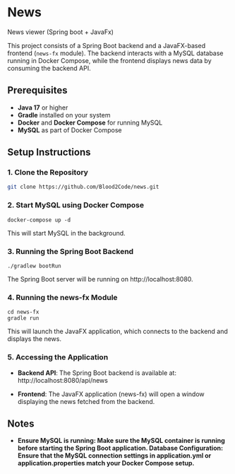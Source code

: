 # News
News viewer (Spring boot + JavaFx)


This project consists of a Spring Boot backend and a JavaFX-based frontend (`news-fx` module). The backend interacts with a MySQL database running in Docker Compose, while the frontend displays news data by consuming the backend API.

## Prerequisites

- **Java 17** or higher
- **Gradle** installed on your system
- **Docker** and **Docker Compose** for running MySQL
- **MySQL** as part of Docker Compose

## Setup Instructions

### 1. Clone the Repository

```bash
git clone https://github.com/Blood2Code/news.git
```

### 2. Start MySQL using Docker Compose
```back 
docker-compose up -d
```
This will start MySQL in the background.


### 3. Running the Spring Boot Backend
```back
./gradlew bootRun
```
The Spring Boot server will be running on http://localhost:8080.

### 4. Running the news-fx Module
```bach
cd news-fx
gradle run
```
This will launch the JavaFX application, which connects to the backend and displays the news.

### 5. Accessing the Application
* **Backend API**: The Spring Boot backend is available at:
  http://localhost:8080/api/news

- **Frontend**: The JavaFX application (news-fx) will open a window displaying the news fetched from the backend.

## Notes
- **Ensure MySQL is running: Make sure the MySQL container is running before starting the Spring Boot application.
  Database Configuration: Ensure that the MySQL connection settings in application.yml or application.properties match your Docker Compose setup.**
